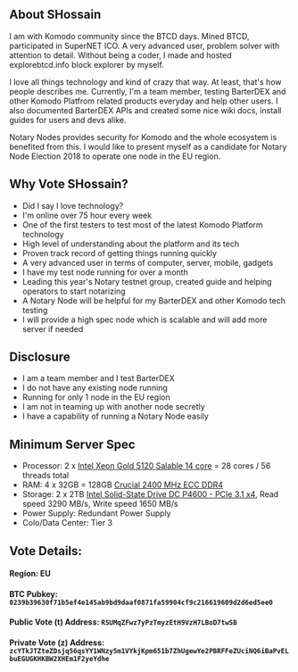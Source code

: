 ## About SHossain

I am with Komodo community since the BTCD days. Mined BTCD, participated in SuperNET ICO. A very advanced user, problem solver with attention to detail. Without being a coder, I made and hosted explorebtcd.info block explorer by myself.

I love all things technology and kind of crazy that way. At least, that's how people describes me. Currently, I'm a team member, testing BarterDEX and other Komodo Platfrom related products everyday and help other users. I also documented BarterDEX APIs and created some nice wiki docs, install guides for users and devs alike.

Notary Nodes provides security for Komodo and the whole ecosystem is benefited from this. I would like to present myself as a candidate for Notary Node Election 2018 to operate one node in the EU region.

## Why Vote SHossain?

- Did I say I love technology?
- I'm online over 75 hour every week
- One of the first testers to test most of the latest Komodo Platform technology
- High level of understanding about the platform and its tech
- Proven track record of getting things running quickly
- A very advanced user in terms of computer, server, mobile, gadgets
- I have my test node running for over a month
- Leading this year's Notary testnet group, created guide and helping operators to start notarizing
- A Notary Node will be helpful for my BarterDEX and other Komodo tech testing
- I will provide a high spec node which is scalable and will add more server if needed

## Disclosure
- I am a team member and I test BarterDEX
- I do not have any existing node running
- Running for only 1 node in the EU region
- I am not in teaming up with another node secretly
- I have a capability of running a Notary Node easily

## Minimum Server Spec

- Processor: 2 x [Intel Xeon Gold 5120 Salable 14 core](https://ark.intel.com/products/120474/Intel-Xeon-Gold-5120-Processor-19_25M-Cache-2_20-GHz) = 28 cores / 56 threads total
- RAM: 4 x 32GB = 128GB [Crucial 2400 MHz ECC DDR4](http://uk.crucial.com/gbr/en/ct32g4rfd424a)
- Storage: 2 x 2TB [Intel Solid-State Drive DC P4600 - PCIe 3.1 x4](https://ark.intel.com/products/122509/Intel-SSD-DC-P4600-Series-2_0TB-2_5in-PCIe-3_1-x4-3D1-TLC), Read speed 3290 MB/s, Write speed 1650 MB/s
- Power Supply: Redundant Power Supply
- Colo/Data Center: Tier 3

## Vote Details:

#### Region: EU
#### BTC Pubkey: `0239b39630f71b5ef4e145ab9bd9daaf0871fa59904cf9c216619609d2d6ed5ee0`
#### Public Vote (t) Address: `RSUMqZFwz7yPzTmyzEtH9VzH7LBoD7twSB`
#### Private Vote (z) Address: `zcYTkJTZteZDsjq56qsYY1WNzy5m1VYkjKpm651b7ZhUgewYe2PBRFFeZUciNQ6iBaPvELbuEGUGKHKBW2XHEm1F2yeYdhe`

